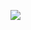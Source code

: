 ![](/storage/emulated/0/Android/data/cn.sunshinesudio.libv/files/Pictures/MiaD2023-01-0115-44-43.jpg)  
